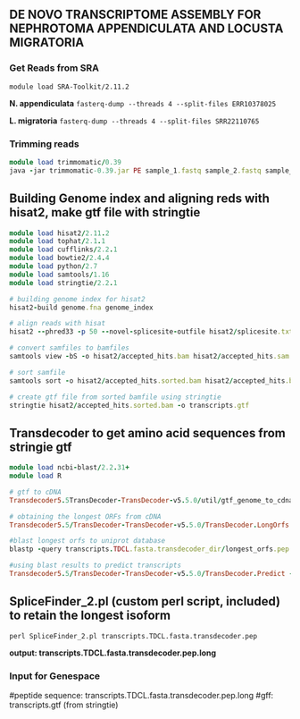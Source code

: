 ## DE NOVO TRANSCRIPTOME ASSEMBLY FOR NEPHROTOMA APPENDICULATA AND LOCUSTA MIGRATORIA 

### Get Reads from SRA 
`module load SRA-Toolkit/2.11.2`

**N. appendiculata**
`fasterq-dump --threads 4 --split-files ERR10378025`

**L. migratoria**
`fasterq-dump --threads 4 --split-files SRR22110765`


### Trimming reads
```ruby
module load trimmomatic/0.39 
java -jar trimmomatic-0.39.jar PE sample_1.fastq sample_2.fastq sample_1.paired.fq sample_1.unpaired.fq sample_2.paired.fq sample_2.unpaired.fq ILLUMINACLIP:TruSeq2-PE.fa:2:30:10:2:keepBothReads LEADING:3 TRAILING:3 MINLEN:36
```



## Building Genome index and aligning reds with hisat2, make gtf file with stringtie
```ruby
module load hisat2/2.11.2
module load tophat/2.1.1
module load cufflinks/2.2.1
module load bowtie2/2.4.4
module load python/2.7
module load samtools/1.16
module load stringtie/2.2.1

# building genome index for hisat2
hisat2-build genome.fna genome_index

# align reads with hisat
hisat2 --phred33 -p 50 --novel-splicesite-outfile hisat2/splicesite.txt -S hisat2/accepted_hits.sam -x genome_index -1 sample_1.paired.fq -2 sample_2.paired.fq

# convert samfiles to bamfiles
samtools view -bS -o hisat2/accepted_hits.bam hisat2/accepted_hits.sam

# sort samfile
samtools sort -o hisat2/accepted_hits.sorted.bam hisat2/accepted_hits.bam

# create gtf file from sorted bamfile using stringtie
stringtie hisat2/accepted_hits.sorted.bam -o transcripts.gtf
```



## Transdecoder to get amino acid sequences from stringie gtf
```ruby
module load ncbi-blast/2.2.31+ 
module load R

# gtf to cDNA
Transdecoder5.5TransDecoder-TransDecoder-v5.5.0/util/gtf_genome_to_cdna_fasta.pl transcripts.gtf genome.fna > transcripts.TDCL.fasta 

# obtaining the longest ORFs from cDNA
Transdecoder5.5/TransDecoder-TransDecoder-v5.5.0/TransDecoder.LongOrfs -t transcripts.TDCL.fasta

#blast longest orfs to uniprot database
blastp -query transcripts.TDCL.fasta.transdecoder_dir/longest_orfs.pep  -db uniprot_sprot.fasta  -max_target_seqs 1 -outfmt 6 -evalue 1e-5 -num_threads 16 > blastp.outfmt6

#using blast results to predict transcripts
Transdecoder5.5/TransDecoder-TransDecoder-v5.5.0/TransDecoder.Predict -t transcripts.TDCL.fasta --retain_blastp_hits blastp.outfmt6
```


## SpliceFinder_2.pl (custom perl script, included) to retain the longest isoform 
`perl SpliceFinder_2.pl transcripts.TDCL.fasta.transdecoder.pep`

**output: transcripts.TDCL.fasta.transdecoder.pep.long**



### Input for Genespace ###
#peptide sequence: transcripts.TDCL.fasta.transdecoder.pep.long
#gff: transcripts.gtf (from stringtie)
